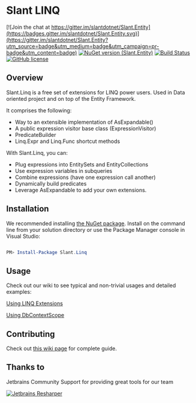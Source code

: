 Slant LINQ
==============

[![Join the chat at https://gitter.im/slantdotnet/Slant.Entity](https://badges.gitter.im/slantdotnet/Slant.Entity.svg)](https://gitter.im/slantdotnet/Slant.Entity?utm_source=badge&utm_medium=badge&utm_campaign=pr-badge&utm_content=badge)
[![NuGet version (Slant.Entity)](https://img.shields.io/nuget/v/Slant.Linq.svg?style=flat)](https://www.nuget.org/packages/Slant.Linq/)
[![Build Status](https://travis-ci.org/slantdotnet/Slant.Entity.svg?branch=master)](https://travis-ci.org/slantdotnet/Slant.Linq)
[![GitHub license](https://img.shields.io/badge/license-MIT-blue.svg)](https://raw.githubusercontent.com/slantdotnet/Slant.Linq/master/license.txt)

## Overview

Slant.Linq is a free set of extensions for LINQ power users. Used in Data oriented project and on top of the Entity Framework.

It comprises the following:

* Way to an extensible implementation of AsExpandable()
* A public expression visitor base class (ExpressionVisitor)
* PredicateBuilder
* Linq.Expr and Linq.Func shortcut methods

With Slant.Linq, you can:

* Plug expressions into EntitySets and EntityCollections
* Use expression variables in subqueries
* Combine expressions (have one expression call another)
* Dynamically build predicates
* Leverage AsExpandable to add your own extensions.

## Installation

We recommended installing [the NuGet package](https://www.nuget.org/packages/Slant.Linq). Install on the command line from your solution directory or use the Package Manager console in Visual Studio:

```powershell

PM> Install-Package Slant.Linq

```

## Usage

Check out our wiki to see typical and non-trivial usages and detailed examples:

[Using LINQ Extensions](https://github.com/slantdotnet/Slant.Entity/wiki/Using-LINQ-Extensions)

[Using DbContextScope](https://github.com/slantdotnet/Slant.Entity/wiki/Using-DbContextScope)

## Contributing

Check out [this wiki page](https://github.com/slantdotnet/Slant.Entity/wiki/Contributing) for complete guide.

## Thanks to

Jetbrains Community Support for providing great tools for our team

[![Jetbrains Resharper](http://nspectator.org/assets/icon_ReSharper.png)](https://www.jetbrains.com/resharper/)




